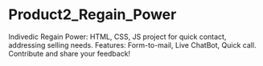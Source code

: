 # Product2_Regain_Power
Indivedic Regain Power: HTML, CSS, JS project for quick contact, addressing selling needs. Features: Form-to-mail, Live ChatBot, Quick call. Contribute and share your feedback!
